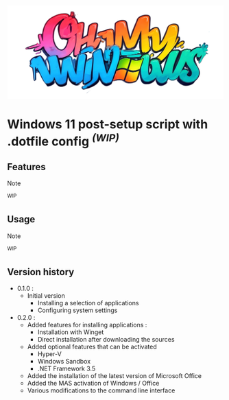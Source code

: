 ![Logo OhMyWindows](logo.png)

# Windows 11 post-setup script with .dotfile config <sup> *(WIP)* </sup>

## Features
> [!NOTE]
> <sup> WIP </sup>

## Usage
> [!NOTE]
> <sup> WIP </sup>

## Version history
- 0.1.0 :
  - Initial version
    - Installing a selection of applications
    - Configuring system settings 
- 0.2.0 :
  - Added features for installing applications :
    - Installation with Winget
    - Direct installation after downloading the sources
  - Added optional features that can be activated
    - Hyper-V
    - Windows Sandbox
    - .NET Framework 3.5
  - Added the installation of the latest version of Microsoft Office
  - Added the MAS activation of Windows / Office
  - Various modifications to the command line interface
